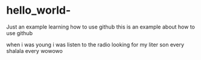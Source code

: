 # hello_world-
Just an example learning how to use github
this is an example about how to use github

when i was young i was listen to the radio looking for my liter son 
every shalala every wowowo
